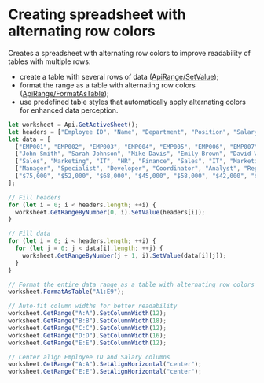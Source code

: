 # Creating spreadsheet with alternating row colors

Creates a spreadsheet with alternating row colors to improve readability of tables with multiple rows:

- create a table with several rows of data ([ApiRange/SetValue](/docs/office-api/usage-api/spreadsheet-api/ApiRange/Methods/SetValue.md));
- format the range as a table with alternating row colors ([ApiRange/FormatAsTable](/docs/office-api/usage-api/spreadsheet-api/ApiRange/Methods/FormatAsTable.md));
- use predefined table styles that automatically apply alternating colors for enhanced data perception.

```ts editor-xlsx
let worksheet = Api.GetActiveSheet();
let headers = ["Employee ID", "Name", "Department", "Position", "Salary"];
let data = [
  ["EMP001", "EMP002", "EMP003", "EMP004", "EMP005", "EMP006", "EMP007", "EMP008"],
  ["John Smith", "Sarah Johnson", "Mike Davis", "Emily Brown", "David Wilson", "Lisa Garcia", "Tom Anderson", "Maria Rodriguez"],
  ["Sales", "Marketing", "IT", "HR", "Finance", "Sales", "IT", "Marketing"],
  ["Manager", "Specialist", "Developer", "Coordinator", "Analyst", "Representative", "Senior Developer", "Manager"],
  ["$75,000", "$52,000", "$68,000", "$45,000", "$58,000", "$42,000", "$85,000", "$72,000"]
];

// Fill headers
for (let i = 0; i < headers.length; ++i) {
  worksheet.GetRangeByNumber(0, i).SetValue(headers[i]);
}

// Fill data
for (let i = 0; i < headers.length; ++i) {
  for (let j = 0; j < data[i].length; ++j) {
    worksheet.GetRangeByNumber(j + 1, i).SetValue(data[i][j]);
  }
}

// Format the entire data range as a table with alternating row colors
worksheet.FormatAsTable("A1:E9");

// Auto-fit column widths for better readability
worksheet.GetRange("A:A").SetColumnWidth(12);
worksheet.GetRange("B:B").SetColumnWidth(18);
worksheet.GetRange("C:C").SetColumnWidth(12);
worksheet.GetRange("D:D").SetColumnWidth(16);
worksheet.GetRange("E:E").SetColumnWidth(12);

// Center align Employee ID and Salary columns
worksheet.GetRange("A:A").SetAlignHorizontal("center");
worksheet.GetRange("E:E").SetAlignHorizontal("center");
```
